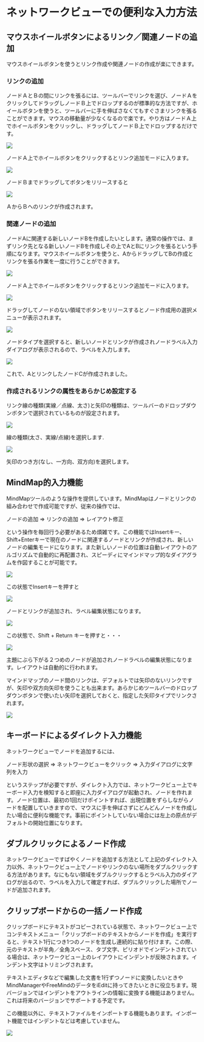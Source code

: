# ネットワークビューでの便利な入力方法
## マウスホイールボタンによるリンク／関連ノードの追加
マウスホイールボタンを使うとリンク作成や関連ノードの作成が楽にできます。

### リンクの追加
ノードＡとＢの間にリンクを張るには、ツールバーでリンクを選び、ノードＡをクリックしてドラッグしノードＢ上でドロップするのが標準的な方法ですが、ホイールボタンを使うと、ツールバーに手を伸ばさなくてもすぐさまリンクを張ることができます。マウスの移動量が少なくなるので楽です。やり方はノードＡ上でホイールボタンをクリックし、ドラッグしてノードＢ上でドロップするだけです。

![](/images/wheel1.png)

ノードＡ上でホイールボタンをクリックするとリンク追加モードに入ります。	

![](/images/wheel2.png)

ノードＢまでドラッグしてボタンをリリースすると

![](/images/wheel3.png)

ＡからＢへのリンクが作成されます。

### 関連ノードの追加
ノードAに関連する新しいノードBを作成したいとします。通常の操作では、まずリンク先となる新しいノードBを作成しその上でAとBにリンクを張るという手順になります。マウスホイールボタンを使うと、AからドラッグしてBの作成とリンクを張る作業を一度に行うことができます。

![](/images/wheel4.png)

ノードＡ上でホイールボタンをクリックするとリンク追加モードに入ります。

![](/images/wheel5.png)

ドラッグしてノードのない領域でボタンをリリースするとノード作成用の選択メニューが表示されます。

![](/images/wheel6.png)

ノードタイプを選択すると、新しいノードとリンクが作成されノードラベル入力ダイアログが表示されるので、ラベルを入力します。

![](/images/wheel7.png)

これで、AとリンクしたノードCが作成されました。

### 作成されるリンクの属性をあらかじめ設定する
リンク線の種類(実線／点線、太さ)と矢印の種類は、ツールバーのドロップダウンボタンで選択されているものが設定されます。

![](/images/tb_line.png)

線の種類(太さ、実線/点線)を選択します.

![](/images/tb_arrow.png)

矢印のつき方(なし、一方向、双方向)を選択します。

## MindMap的入力機能
MindMapツールのような操作を提供しています。MindMapはノードとリンクの組み合わせで作成可能ですが、従来の操作では、

ノードの追加 ⇒ リンクの追加 ⇒ レイアウト修正

という操作を毎回行う必要があるため煩雑です。この機能ではInsertキー、Shift+Enterキーで現在のノードに関連するノードとリンクが作成され、新しいノードの編集モードになります。また新しいノードの位置は自動レイアウトのアルゴリズムで自動的に再配置され、スピーディにマインドマップ的なダイアグラムを作図することが可能です。

![](/images/mind1.png)

この状態でInsertキーを押すと

![](/images/mind2.png)

ノードとリンクが追加され、ラベル編集状態になります。

![](/images/mind3.png)

この状態で、Shift + Return キーを押すと・・・

![](/images/mind4.png)

主題にぶら下がる２つめのノードが追加されノードラベルの編集状態になります。レイアウトは自動的に行われます。


マインドマップのノード間のリンクは、デフォルトでは矢印のないリンクですが、矢印や双方向矢印を使うことも出来ます。あらかじめツールバーのドロップダウンボタンで使いたい矢印を選択しておくと、指定した矢印タイプでリンクされます。

![](/images/mindmap.png)

## キーボードによるダイレクト入力機能

ネットワークビューでノードを追加するには、 

ノード形状の選択 ⇒ ネットワークビューをクリック ⇒ 入力ダイアログに文字列を入力 

というステップが必要ですが、ダイレクト入力では、ネットワークビュー上でキーボード入力を検知すると即座に入力ダイアログが起動され、ノードを作れます。ノード位置は、最初の1回だけポイントすれば、出現位置をずらしながらノードを配置していきますので、マウスに手を伸ばさずにどんどんノードを作成したい場合に便利な機能です。事前にポイントしていない場合には左上の原点がデフォルトの開始位置になります。

## ダブルクリックによるノード作成

ネットワークビューですばやくノードを追加する方法として上記のダイレクト入力以外、ネットワークビュー上でノードやリンクのない場所をダブルクリックする方法があります。なにもない領域をダブルクリックするとラベル入力のダイアログが出るので、ラベルを入力して確定すれば、ダブルクリックした場所でノードが追加されます。

## クリップボードからの一括ノード作成
クリップボードにテキストがコピーされている状態で、ネットワークビュー上でコンテキストメニュー「クリップボードのテキストからノードを作成」を実行すると、テキスト1行につき1つのノードを生成し連続的に貼り付けます。この際、元のテキストが半角／全角スペース、タブ文字、ピリオドでインデントされている場合は、ネットワークビュー上のレイアウトにインデントが反映されます。インデント文字はトリミングされます。

テキストエディタなどで編集した文書を1行ずつノードに変換したいときやMindManagerやFreeMindのデータをiEditに持ってきたいときに役立ちます。現バージョンではインデントをアウトラインの情報に変換する機能はありません。これは将来のバージョンでサポートする予定です。

この機能以外に、テキストファイルをインポートする機能もあります。インポート機能ではインデントなどは考慮していません。

![](/images/clip2nodes.png)
